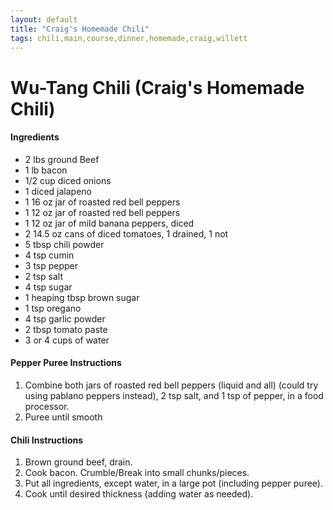 ```yaml
---
layout: default
title: "Craig's Homemade Chili"
tags: chili,main,course,dinner,homemade,craig,willett
---
```

# Wu-Tang Chili (Craig's Homemade Chili)

#### Ingredients
- 2 lbs ground Beef
- 1 lb bacon
- 1/2 cup diced onions
- 1 diced jalapeno
- 1 16 oz jar of roasted red bell peppers
- 1 12 oz jar of roasted red bell peppers
- 1 12 oz jar of mild banana peppers, diced
- 2 14.5 oz cans of diced tomatoes, 1 drained, 1 not
- 5 tbsp chili powder
- 4 tsp cumin
- 3 tsp pepper
- 2 tsp salt
- 4 tsp sugar
- 1 heaping tbsp brown sugar
- 1 tsp oregano
- 4 tsp garlic powder
- 2 tbsp tomato paste
- 3 or 4 cups of water

#### Pepper Puree Instructions
1. Combine both jars of roasted red bell peppers (liquid and all) (could try using pablano peppers instead), 2 tsp salt, and 1 tsp of pepper, in a food processor.
2. Puree until smooth

#### Chili Instructions
1. Brown ground beef, drain.
2. Cook bacon. Crumble/Break into small chunks/pieces.
3. Put all ingredients, except water, in a large pot (including pepper puree).
4. Cook until desired thickness (adding water as needed). 
